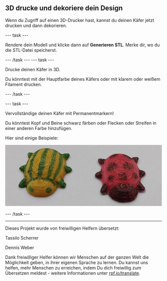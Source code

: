 ## 3D drucke und dekoriere dein Design

Wenn du Zugriff auf einen 3D-Drucker hast, kannst du deinen Käfer jetzt drucken und dann dekorieren.

--- task ---

Rendere dein Modell und klicke dann auf **Generieren STL**. Merke dir, wo du die STL-Datei speicherst.

--- /task --- --- task ---

Drucke deinen Käfer in 3D.

Du könntest mit der Hauptfarbe deines Käfers oder mit klarem oder weißem Filament drucken.

--- /task ---

--- task ---

Vervollständige deinen Käfer mit Permanentmarkern!

Du könntest Kopf und Beine schwarz färben oder Flecken oder Streifen in einer anderen Farbe hinzufügen.

Hier sind einige Beispiele:

![Screenshot](images/bug-decorated.png)

--- /task ---


***
Dieses Projekt wurde von freiwilligen Helfern übersetzt:

Tassilo Scherrer

Dennis Weber

Dank freiwilliger Helfer können wir Menschen auf der ganzen Welt die Möglichkeit geben, in ihrer eigenen Sprache zu lernen. Du kannst uns helfen, mehr Menschen zu erreichen, indem Du dich freiwillig zum Übersetzen meldest - weitere Informationen unter [rpf.io/translate](https://rpf.io/translate).

 




  
